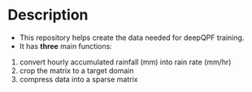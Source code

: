 # Description
- This repository helps create the data needed for deepQPF training.
- It has **three** main functions:
1. convert hourly accumulated rainfall (mm) into rain rate (mm/hr)
2. crop the matrix to a target domain
3. compress data into a sparse matrix